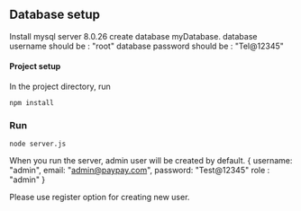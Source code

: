 ## Database setup

Install mysql server 8.0.26 
create database myDatabase.
database username should be : "root"
database password should be : "Tel@12345"


#### Project setup
In the project directory, run
``` 
npm install
```

### Run
```
node server.js
```

When you run the server, admin user will be created by default.
{   username: "admin",
    email: "admin@paypay.com",
    password: "Test@12345"
    role : "admin"
}

Please use register option for creating new user.
